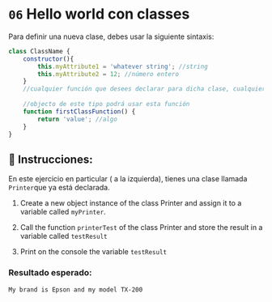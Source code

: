 # `06` Hello world con classes

Para definir una nueva clase, debes usar la siguiente sintaxis:

```js
class ClassName { 
    constructor(){
        this.myAttribute1 = 'whatever string'; //string 
        this.myAttribute2 = 12; //número entero
    }
    //cualquier función que desees declarar para dicha clase, cualquier
    
    //objecto de este tipo podrá usar esta función 
    function firstClassFunction() { 
        return 'value'; //algo 
    } 
} 
```

## 📝 Instrucciones:

En este ejercicio en particular ( a la izquierda), tienes una clase llamada `Printer`que ya está declarada.

1. Create a new object instance of the class Printer and assign it to a variable called `myPrinter`.

2. Call the function `printerTest` of the class Printer and store the result in a variable called `testResult`

3. Print on the console the variable `testResult` 

### Resultado esperado:

```txt
My brand is Epson and my model TX-200

```
